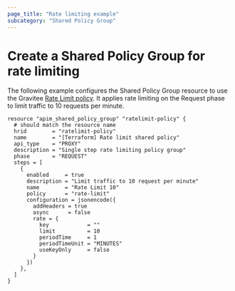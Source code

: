 ```yaml
---
page_title: "Rate limiting example"
subcategory: "Shared Policy Group"
---
```


# Create a Shared Policy Group for rate limiting

The following example configures the Shared Policy Group resource to use the Gravitee
[Rate Limit policy](https://documentation.gravitee.io/apim/create-and-configure-apis/apply-policies/policy-reference/rate-limit).
It applies rate limiting on the Request phase to limit traffic to 10 requests per minute.

```HCL
resource "apim_shared_policy_group" "ratelimit-policy" {
  # should match the resource name
  hrid        = "ratelimit-policy"
  name        = "[Terraform] Rate limit shared policy"
  api_type    = "PROXY"
  description = "Single step rate limiting policy group"
  phase       = "REQUEST"
  steps = [
    {
      enabled     = true
      description = "Limit traffic to 10 request per minute"
      name        = "Rate Limit 10"
      policy      = "rate-limit"
      configuration = jsonencode({
        addHeaders = true
        async      = false
        rate = {
          key            = ""
          limit          = 10
          periodTime     = 1
          periodTimeUnit = "MINUTES"
          useKeyOnly     = false
        }
      })
    },
  ]
}
```